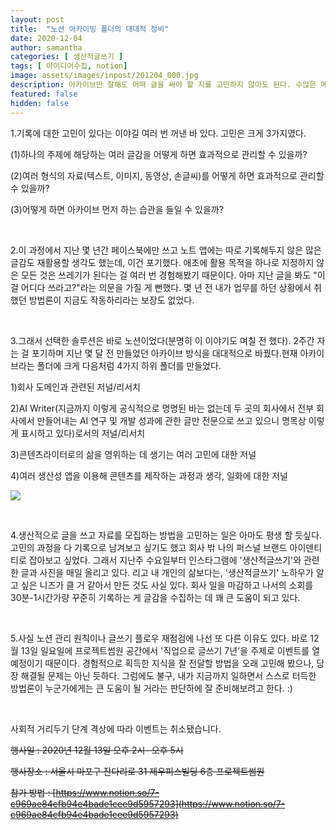 ```yaml
---
layout: post
title:  "노션 아카이빙 폴더의 대대적 정비"
date: 2020-12-04
author: samantha
categories: [ 생산적글쓰기 ]
tags: [ 아이디어수집, notion]
image: assets/images/inpost/201204_000.jpg
description: 아카이브만 잘해도 어떠 글을 써야 할 지를 고민하지 않아도 된다. 수많은 메모 앱(애플 메모, 구글 킵, 에버노트, 워크플로위)을 거쳐, 노션으로 저널링/아카이빙하기로 결심했다.
featured: false
hidden: false
---
```

1.기록에 대한 고민이 있다는 이야길 여러 번 꺼낸 바 있다. 고민은 크게 3가지였다.

(1)하나의 주제에 해당하는 여러 글감을 어떻게 하면 효과적으로 관리할 수 있을까?

(2)여러 형식의 자료(텍스트, 이미지, 동영상, 손글씨)를 어떻게 하면 효과적으로 관리할 수 있을까?

(3)어떻게 하면 아카이브 먼저 하는 습관을 들일 수 있을까?

<br/>

2.이 과정에서 지난 몇 년간 페이스북에만 쓰고 노트 앱에는 따로 기록해두지 않은 많은 글감도 재활용할 생각도 했는데, 이건 포기했다. 애초에 활용 목적을 하나로 지정하지 않은 모든 것은 쓰레기가 된다는 걸 여러 번 경험해봤기 때문이다. 아마 지난 글을 봐도 "이걸 어디다 쓰라고?"라는 의문을 가질 게 뻔했다. 몇 년 전 내가 업무를 하던 상황에서 취했던 방법론이 지금도 작동하리라는 보장도 없었다.


<br/>

3.그래서 선택한 솔루션은 바로 노션이었다(분명히 이 이야기도 며칠 전 했다). 2주간 자는 걸 포기하며 지난 몇 달 전 만들었던 아카이브 방식을 대대적으로 바꿨다.현재 아카이브라는 폴더에 크게 다음처럼 4가지 하위 폴더를 만들었다.

1)회사 도메인과 관련된 저널/리서치

2)AI Writer(지금까지 이렇게 공식적으로 명명된 바는 없는데 두 곳의 회사에서 전부 회사에서 만들어내는 AI 연구 및 개발 성과에 관한 글만 전문으로 쓰고 있으니 명목상 이렇게 표시하고 있다)로서의 저널/리서치

3)콘텐츠라이터로의 삶을 영위하는 데 생기는 여러 고민에 대한 저널

4)여러 생산성 앱을 이용해 콘텐츠를 제작하는 과정과 생각, 일화에 대한 저널

![](https://github.com/samantha-writer/samantha-writer.github.io/blob/master/assets/images/inpost/201204_000.jpg?raw=true)

<br/>

4.생산적으로 글을 쓰고 자료를 모집하는 방법을 고민하는 일은 아마도 평생 할 듯싶다. 고민의 과정을 다 기록으로 남겨보고 싶기도 했고 회사 밖 나의 퍼스널 브랜드 아이덴티티로 잡아보고 싶었다. 그래서 지난주 수요일부터 인스타그램에 '생산적글쓰기'와 관련한 글과 사진을 매일 올리고 있다. 리고 내 개인의 삶보다는, '생산적글쓰기' 노하우가 알고 싶은 니즈가 클 거 같아서 만든 것도 사실 있다. 회사 일을 마감하고 나서의 소회를 30분-1시간가량 꾸준히 기록하는 게 글감을 수집하는 데 꽤 큰 도움이 되고 있다.

<br/>

5.사실 노션 관리 원칙이나 글쓰기 플로우 재점검에 나선 또 다른 이유도 있다. 바로 12월 13일 일요일에 프로젝트썸원 공간에서 '직업으로 글쓰기 7년'을 주제로 이벤트를 열 예정이기 때문이다. 경험적으로 획득한 지식을 잘 전달할 방법을 오래 고민해 봤으나, 당장 해결될 문제는 아닌 듯하다. 그럼에도 불구, 내가 지금까지 일하면서 스스로 터득한 방법론이 누군가에게는 큰 도움이 될 거라는 판단하에 잘 준비해보려고 한다. :)

<br/>

사회적 거리두기 단계 격상에 따라 이벤트는 취소됐습니다.

~~행사일 : 2020년 12월 13일 오후 2시- 오후 5시~~

~~행사장소 : 서울시 마포구 잔다리로 31 제우피스빌딩 6층 프로젝트썸원~~

~~참가 방법 : [https://www.notion.so/7-c969ae84cfb94e4bade1cee9d5957293](https://www.notion.so/7-c969ae84cfb94e4bade1cee9d5957293)~~
